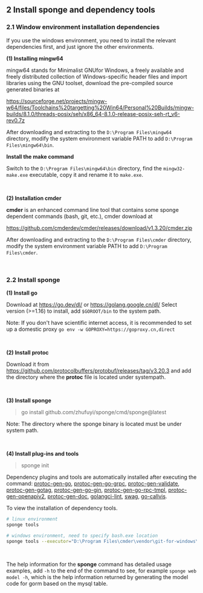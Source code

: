 ## 2 Install sponge and dependency tools

### 2.1 Window environment installation dependencies

If you use the windows environment, you need to install the relevant dependencies first, and just ignore the other environments.

**(1) Installing mingw64**

mingw64 stands for Minimalist GNUfor Windows, a freely available and freely distributed collection of Windows-specific header files and import libraries using the GNU toolset, download the pre-compiled source generated binaries at

https://sourceforge.net/projects/mingw-w64/files/Toolchains%20targetting%20Win64/Personal%20Builds/mingw-builds/8.1.0/threads-posix/seh/x86_64-8.1.0-release-posix-seh-rt_v6-rev0.7z

After downloading and extracting to the `D:\Program Files\mingw64` directory, modify the system environment variable PATH to add `D:\Program Files\mingw64\bin`.

**Install the make command**

Switch to the `D:\Program Files\mingw64\bin` directory, find the `mingw32-make.exe` executable, copy it and rename it to `make.exe`.

<br>

**(2) Installation cmder**

**cmder** is an enhanced command line tool that contains some sponge dependent commands (bash, git, etc.), cmder download at

https://github.com/cmderdev/cmder/releases/download/v1.3.20/cmder.zip

After downloading and extracting to the `D:\Program Files\cmder` directory, modify the system environment variable PATH to add `D:\Program Files\cmder`.

<br>

### 2.2 Install sponge

**(1) Install go**

Download at https://go.dev/dl/ or https://golang.google.cn/dl/ Select version (>=1.16) to install, add `$GOROOT/bin` to the system path.

Note: If you don't have scientific internet access, it is recommended to set up a domestic proxy `go env -w GOPROXY=https://goproxy.cn,direct`

<br>

**(2) Install protoc**

Download it from https://github.com/protocolbuffers/protobuf/releases/tag/v3.20.3 and add the directory where the **protoc** file is located under systempath.

<br>

**(3) Install sponge**

> go install github.com/zhufuyi/sponge/cmd/sponge@latest

Note: The directory where the sponge binary is located must be under system path.

<br>

**(4) Install plug-ins and tools**

> sponge init

Dependency plugins and tools are automatically installed after executing the command: [protoc-gen-go](https://google.golang.org/protobuf/cmd/protoc-gen-go), [protoc-gen-go-grpc](https://google.golang.org/grpc/cmd/protoc-gen-go-grpc), [protoc-gen-validate](https://github.com/envoyproxy/protoc-gen-validate), [protoc-gen-gotag](https://github.com/srikrsna/protoc-gen-gotag), [protoc-gen-go-gin](https://github.com/zhufuyi/sponge/cmd/protoc-gen-go-gin), [protoc-gen-go-rpc-tmpl](https://github.com/zhufuyi/sponge/cmd/protoc-gen-go-rpc-tmpl), [protoc-gen-openapiv2](https://github.com/grpc-ecosystem/grpc-gateway/v2/protoc-gen-openapiv2), [protoc-gen-doc](https://github.com/pseudomuto/protoc-gen-doc/cmd/protoc-gen-doc), [golangci-lint](https://github.com/golangci/golangci-lint/cmd/golangci-lint), [swag](https://github.com/swaggo/swag/cmd/swag), [go-callvis](https://github.com/ofabry/go-callvis).

To view the installation of dependency tools.

```bash
# linux environment
sponge tools

# windows environment, need to specify bash.exe location
sponge tools --executor="D:\Program Files\cmder\vendor\git-for-windows\bin\bash.exe"
```

<br>

The help information for the **sponge** command has detailed usage examples, add `-h` to the end of the command to see, for example `sponge web model -h`, which is the help information returned by generating the model code for gorm based on the mysql table.

<br>
